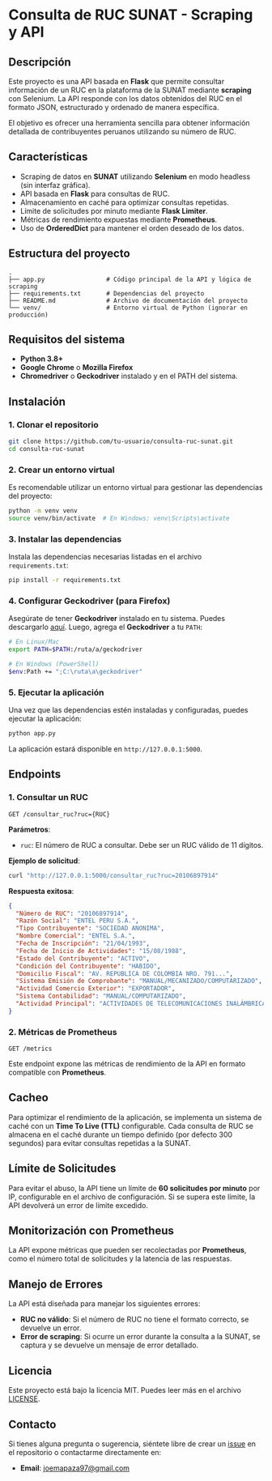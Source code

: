 # Consulta de RUC SUNAT - Scraping y API

## Descripción

Este proyecto es una API basada en **Flask** que permite consultar información de un RUC en la plataforma de la SUNAT mediante **scraping** con Selenium. La API responde con los datos obtenidos del RUC en el formato JSON, estructurado y ordenado de manera específica.

El objetivo es ofrecer una herramienta sencilla para obtener información detallada de contribuyentes peruanos utilizando su número de RUC.

## Características

- Scraping de datos en **SUNAT** utilizando **Selenium** en modo headless (sin interfaz gráfica).
- API basada en **Flask** para consultas de RUC.
- Almacenamiento en caché para optimizar consultas repetidas.
- Límite de solicitudes por minuto mediante **Flask Limiter**.
- Métricas de rendimiento expuestas mediante **Prometheus**.
- Uso de **OrderedDict** para mantener el orden deseado de los datos.

## Estructura del proyecto

```
.
├── app.py                 # Código principal de la API y lógica de scraping
├── requirements.txt       # Dependencias del proyecto
├── README.md              # Archivo de documentación del proyecto
└── venv/                  # Entorno virtual de Python (ignorar en producción)
```

## Requisitos del sistema

- **Python 3.8+**
- **Google Chrome** o **Mozilla Firefox**
- **Chromedriver** o **Geckodriver** instalado y en el PATH del sistema.

## Instalación

### 1. Clonar el repositorio

```bash
git clone https://github.com/tu-usuario/consulta-ruc-sunat.git
cd consulta-ruc-sunat
```

### 2. Crear un entorno virtual

Es recomendable utilizar un entorno virtual para gestionar las dependencias del proyecto:

```bash
python -m venv venv
source venv/bin/activate  # En Windows: venv\Scripts\activate
```

### 3. Instalar las dependencias

Instala las dependencias necesarias listadas en el archivo `requirements.txt`:

```bash
pip install -r requirements.txt
```

### 4. Configurar Geckodriver (para Firefox)

Asegúrate de tener **Geckodriver** instalado en tu sistema. Puedes descargarlo [aquí](https://github.com/mozilla/geckodriver/releases). Luego, agrega el **Geckodriver** a tu `PATH`:

```bash
# En Linux/Mac
export PATH=$PATH:/ruta/a/geckodriver

# En Windows (PowerShell)
$env:Path += ";C:\ruta\a\geckodriver"
```

### 5. Ejecutar la aplicación

Una vez que las dependencias estén instaladas y configuradas, puedes ejecutar la aplicación:

```bash
python app.py
```

La aplicación estará disponible en `http://127.0.0.1:5000`.

## Endpoints

### 1. Consultar un RUC

```http
GET /consultar_ruc?ruc={RUC}
```

**Parámetros**:

- `ruc`: El número de RUC a consultar. Debe ser un RUC válido de 11 dígitos.

**Ejemplo de solicitud**:

```bash
curl "http://127.0.0.1:5000/consultar_ruc?ruc=20106897914"
```

**Respuesta exitosa**:

```json
{
  "Número de RUC": "20106897914",
  "Razón Social": "ENTEL PERU S.A.",
  "Tipo Contribuyente": "SOCIEDAD ANONIMA",
  "Nombre Comercial": "ENTEL S.A.",
  "Fecha de Inscripción": "21/04/1993",
  "Fecha de Inicio de Actividades": "15/08/1988",
  "Estado del Contribuyente": "ACTIVO",
  "Condición del Contribuyente": "HABIDO",
  "Domicilio Fiscal": "AV. REPUBLICA DE COLOMBIA NRO. 791...",
  "Sistema Emisión de Comprobante": "MANUAL/MECANIZADO/COMPUTARIZADO",
  "Actividad Comercio Exterior": "EXPORTADOR",
  "Sistema Contabilidad": "MANUAL/COMPUTARIZADO",
  "Actividad Principal": "ACTIVIDADES DE TELECOMUNICACIONES INALÁMBRICAS"
}
```

### 2. Métricas de Prometheus

```http
GET /metrics
```

Este endpoint expone las métricas de rendimiento de la API en formato compatible con **Prometheus**.

## Cacheo

Para optimizar el rendimiento de la aplicación, se implementa un sistema de caché con un **Time To Live (TTL)** configurable. Cada consulta de RUC se almacena en el caché durante un tiempo definido (por defecto 300 segundos) para evitar consultas repetidas a la SUNAT.

## Límite de Solicitudes

Para evitar el abuso, la API tiene un límite de **60 solicitudes por minuto** por IP, configurable en el archivo de configuración. Si se supera este límite, la API devolverá un error de límite excedido.

## Monitorización con Prometheus

La API expone métricas que pueden ser recolectadas por **Prometheus**, como el número total de solicitudes y la latencia de las respuestas.

## Manejo de Errores

La API está diseñada para manejar los siguientes errores:

- **RUC no válido**: Si el número de RUC no tiene el formato correcto, se devuelve un error.
- **Error de scraping**: Si ocurre un error durante la consulta a la SUNAT, se captura y se devuelve un mensaje de error detallado.

## Licencia

Este proyecto está bajo la licencia MIT. Puedes leer más en el archivo [LICENSE](LICENSE).

## Contacto

Si tienes alguna pregunta o sugerencia, siéntete libre de crear un [issue](https://github.com/JoeApaza/Consulta_RUC/issues) en el repositorio o contactarme directamente en:

- **Email**: joemapaza97@gmail.com
